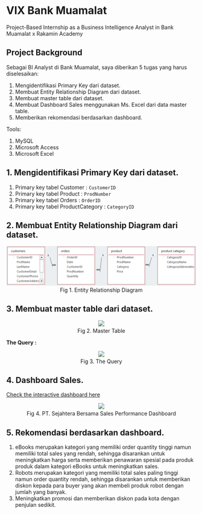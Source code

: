 # VIX Bank Muamalat
Project-Based Internship as a Business Intelligence Analyst in Bank Muamalat x Rakamin Academy

## Project Background
Sebagai BI Analyst di Bank Muamalat, saya diberikan 5 tugas yang harus diselesaikan:
1. Mengidentifikasi Primary Key dari dataset.
2. Membuat Entity Relationship Diagram dari dataset.
3. Membuat master table dari dataset.
4. Membuat Dashboard Sales menggunakan Ms. Excel dari data master table.
5. Memberikan rekomendasi berdasarkan dashboard.

Tools:
1. MySQL
2. Microsoft Access
3. Microsoft Excel

## 1. Mengidentifikasi Primary Key dari dataset.
1. Primary key tabel Customer : `CustomerID`
2. Primary key tabel Product : `ProdNumber`
3. Primary key tabel Orders : `OrderID`
4. Primary key tabel ProductCategory : `CategoryID`

## 2. Membuat Entity Relationship Diagram dari dataset.
<p align="center">
  <img src= "Asset/ERD.png"> <br>
Fig 1. Entity Relationship Diagram
</p>

## 3. Membuat master table dari dataset.
<p align="center">
  <img src= "https://github.com/jedijm/VIX-Bank_Muamalat/blob/main/asset/Master_Table.png"> <br>
Fig 2. Master Table
</p>

**The Query :**
<p align="center">
  <img src= "https://github.com/jedijm/VIX-Bank_Muamalat/blob/main/asset/Query.png"> <br>
Fig 3. The Query
</p>

## 4. Dashboard Sales.
[Check the interactive dashboard here](https://lookerstudio.google.com/reporting/c238a812-74d5-4904-b050-602dc0bb8161)

<p align="center">
  <img src= "https://github.com/jedijm/VIX-Bank_Muamalat/blob/main/asset/dashboard.png"> <br>
Fig 4. PT. Sejahtera Bersama Sales Performance Dashboard
</p>

## 5. Rekomendasi berdasarkan dashboard.

1. eBooks merupakan kategori yang memiliki order quantity tinggi namun memiliki total sales yang rendah, sehingga disarankan untuk meningkatkan harga serta memberikan penawaran spesial pada produk produk dalam kategori eBooks untuk meningkatkan sales.
2. Robots merupakan kategori yang memiliki total sales paling tinggi namun order quantity rendah, sehingga disarankan untuk memberikan diskon kepada para buyer yang akan membeli produk robot dengan jumlah yang banyak.
3. Meningkatkan promosi dan memberikan diskon pada kota dengan penjulan sedikit.

